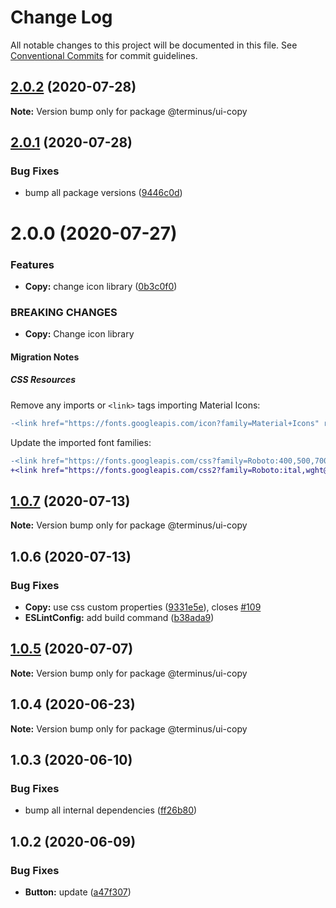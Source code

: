 # Change Log

All notable changes to this project will be documented in this file.
See [Conventional Commits](https://conventionalcommits.org) for commit guidelines.

## [2.0.2](https://github.com/GetTerminus/terminus-oss/compare/@terminus/ui-copy@2.0.1...@terminus/ui-copy@2.0.2) (2020-07-28)

**Note:** Version bump only for package @terminus/ui-copy





## [2.0.1](https://github.com/GetTerminus/terminus-oss/compare/@terminus/ui-copy@2.0.0...@terminus/ui-copy@2.0.1) (2020-07-28)


### Bug Fixes

* bump all package versions ([9446c0d](https://github.com/GetTerminus/terminus-oss/commit/9446c0d5cde3bd693cfba7cabbfd2db443a47b00))





# 2.0.0 (2020-07-27)


### Features

* **Copy:** change icon library ([0b3c0f0](https://github.com/GetTerminus/terminus-oss/commit/0b3c0f03823a488371c23228258c3ead93c5580d))


### BREAKING CHANGES

* **Copy:** Change icon library

#### Migration Notes

##### CSS Resources

Remove any imports or `<link>` tags importing Material Icons:

```diff
-<link href="https://fonts.googleapis.com/icon?family=Material+Icons" rel="stylesheet">
```

Update the imported font families:

```diff
-<link href="https://fonts.googleapis.com/css?family=Roboto:400,500,700" rel="stylesheet">
+<link href="https://fonts.googleapis.com/css2?family=Roboto:ital,wght@0,400;0,500;0,700;1,400&display=swap" rel="stylesheet">
```




## [1.0.7](https://github.com/GetTerminus/terminus-oss/compare/@terminus/ui-copy@1.0.6...@terminus/ui-copy@1.0.7) (2020-07-13)

**Note:** Version bump only for package @terminus/ui-copy





## 1.0.6 (2020-07-13)


### Bug Fixes

* **Copy:** use css custom properties ([9331e5e](https://github.com/GetTerminus/terminus-oss/commit/9331e5e8689fc87fc89f2715860f025f88d8aca4)), closes [#109](https://github.com/GetTerminus/terminus-oss/issues/109)
* **ESLintConfig:** add build command ([b38ada9](https://github.com/GetTerminus/terminus-oss/commit/b38ada91d034ebe18b96f46b603b13b0ccbca5c0))





## [1.0.5](https://github.com/GetTerminus/terminus-oss/compare/@terminus/ui-copy@1.0.4...@terminus/ui-copy@1.0.5) (2020-07-07)

**Note:** Version bump only for package @terminus/ui-copy





## 1.0.4 (2020-06-23)

**Note:** Version bump only for package @terminus/ui-copy





## 1.0.3 (2020-06-10)


### Bug Fixes

* bump all internal dependencies ([ff26b80](https://github.com/GetTerminus/terminus-oss/commit/ff26b806bb599401f006996be5b567a378e68ef3))





## 1.0.2 (2020-06-09)


### Bug Fixes

* **Button:** update ([a47f307](https://github.com/GetTerminus/terminus-oss/commit/a47f30757b9216d6ee76788c117e76eacf5289e5))
